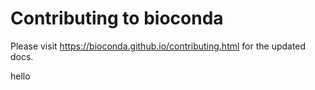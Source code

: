# Contributing to bioconda

Please visit https://bioconda.github.io/contributing.html for the updated docs.

hello
